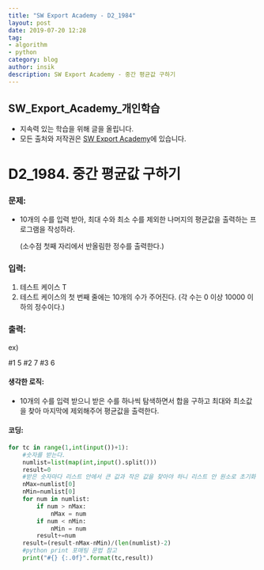 ```yaml
---
title: "SW Export Academy - D2_1984"
layout: post
date: 2019-07-20 12:28
tag:
- algorithm
- python
category: blog
author: insik
description: SW Export Academy - 중간 평균값 구하기
---
```


## SW_Export_Academy_개인학습

- 지속력 있는 학습을 위해 글을 올립니다.
- 모든 출처와 저작권은 [SW Export Academy][출처]에 있습니다.



# D2_1984. 중간 평균값 구하기

### 문제:

- 10개의 수를 입력 받아, 최대 수와 최소 수를 제외한 나머지의 평균값을 출력하는 프로그램을 작성하라.

  (소수점 첫째 자리에서 반올림한 정수를 출력한다.)

### 입력:

1. 테스트 케이스 T   
2. 테스트 케이스의 첫 번째 줄에는 10개의 수가 주어진다. (각 수는 0 이상 10000 이하의 정수이다.)



### 출력:

ex)

#1 5
#2 7
#3 6



#### 생각한 로직:

- 10개의 수를 입력 받으니 받은 수를 하나씩 탐색하면서 합을 구하고 최대와 최소값을 찾아 마지막에 제외해주어 평균값을 출력한다.



#### 코딩:

```python
for tc in range(1,int(input())+1):
    #숫자를 받는다.
    numlist=list(map(int,input().split()))
    result=0
    #받은 숫자마다 리스트 안에서 큰 값과 작은 값을 찾아야 하니 리스트 안 원소로 초기화
    nMax=numlist[0]
    nMin=numlist[0]
    for num in numlist:
        if num > nMax:
            nMax = num
        if num < nMin:
            nMin = num
        result+=num
    result=(result-nMax-nMin)/(len(numlist)-2)
    #python print 포매팅 문법 참고
    print("#{} {:.0f}".format(tc,result))
```



[출처]: https://www.swexpertacademy.com/